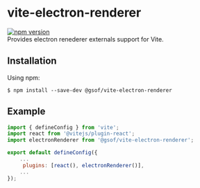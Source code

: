 # vite-electron-renderer

[![npm version](https://badge.fury.io/js/vite-electron-renderer)](https://badge.fury.io/js/vite-electron-renderer)
<br>
Provides electron renederer externals support for Vite.

## Installation

Using npm:

```shell
$ npm install --save-dev @gsof/vite-electron-renderer
```

## Example

```javascript
import { defineConfig } from 'vite';
import react from '@vitejs/plugin-react';
import electronRenderer from '@gsof/vite-electron-renderer';

export default defineConfig({
    ...
     plugins: [react(), electronRenderer()],
    ...
});
```
